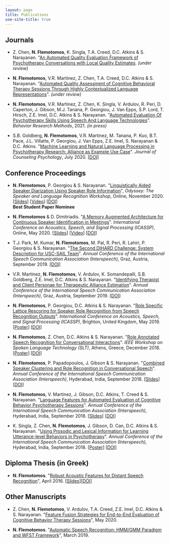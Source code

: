 ```yaml
---
layout: page
title: Publications
use-site-title: true
---
```


## Journals
* Z. Chen, __N. Flemotomos__, K. Singla, T.A. Creed, D.C. Atkins & S. Narayanan. "[An Automated Quality Evaluation Framework of Psychotherapy Conversations with Local Quality Estimates](https://arxiv.org/pdf/2106.07922.pdf). *(under review)*

* __N. Flemotomos__, V.R. Martinez, Z. Chen, T.A. Creed, D.C. Atkins & S. Narayanan. "[Automated Quality Assessment of Cognitive Behavioral Therapy Sessions Through Highly Contextualized Language Representations](https://arxiv.org/pdf/2102.11573.pdf)". *(under review)*

<!-- * C.S. Soma, B. Wampold, __N. Flemotomos__, R. Peri, S. Narayanan, D.C. Atkins & Z.E. Imel. "The Silent Treatment?: Changes in patient emotional expression after silence". *(submitted)*
-->

* __N. Flemotomos__, V.R. Martinez, Z. Chen, K. Singla, V. Ardulov, R. Peri, D. Caperton, J. Gibson, M.J. Tanana, P. Georgiou, J. Van Epps, S.P. Lord, T. Hirsch, Z.E. Imel, D.C. Atkins & S. Narayanan. "[Automated Evaluation Of Psychotherapy Skills Using Speech And Language Technologies](https://arxiv.org/pdf/2102.11265.pdf)". *Behavior Research Methods*, 2021. *(in press)*

* S.B. Goldberg, __N. Flemotomos__, V.R. Martinez, M. Tanana, P. Kuo, B.T. Pace, J.L. Villatte, P. Georgiou, J. Van Epps, Z.E. Imel, S. Narayanan & D.C. Atkins. "[Machine Learning and Natural Language Processing in Psychotherapy Research: Alliance as Example Use Case](/work/papers/2020_JCP_ML_NLP_Alliance.pdf)". *Journal of Counseling Psychology*, July 2020. [[DOI](http://dx.doi.org/10.1037/cou0000382)]

## Conference Proceedings
* __N. Flemotomos__, P. Georgiou & S. Narayanan. "[Linguistically Aided Speaker Diarization Using Speaker Role Information](/work/papers/2020_ODYSSEY_Linguistically_Diarization_Roles.pdf)", *Odyssey: The Speaker and Language Recognition Workshop*, Online, November 2020. [[Slides](/work/presentations/2020_ODYSSEY_Linguistically_Diarization_Roles_pres.pdf)] [[Video](/work/presentations/2020_ODYSSEY_Linguistically_Diarization_Roles_vid.mp4)] [[DOI](http://dx.doi.org/10.21437/Odyssey.2020-17)]  
__Best Student Paper Nominee__

* __N. Flemotomos__ & D. Dimitriadis. "[A Memory Augmented Architecture for Continuous Speaker Identification in Meetings](/work/papers/2020_ICASSP_RMC_MSR.pdf)". *International Conference on Acoustics, Speech, and Signal Processing (ICASSP)*, Online, May 2020. [[Slides](/work/presentations/2020_ICASSP_RMC_MSR_pres.pdf)] [[Video](/work/presentations/2020_ICASSP_RMC_MSR_vid.mp4)] [[DOI](http://dx.doi.org/10.1109/ICASSP40776.2020.9053152)]

* T.J. Park, M. Kumar, __N. Flemotomos__, M. Pal, R. Peri, R. Lahiri, P. Georgiou & S. Narayanan. "[The Second DIHARD Challenge: System Description for USC-SAIL Team](/work/papers/2019_IS_DIHARD.pdf)". *Annual Conference of the International Speech Communication Association (Interspeech)*, Graz, Austria, September 2019. [[DOI](http://dx.doi.org/10.21437/Interspeech.2019-1903)]

* V.R. Martinez, __N. Flemotomos__, V. Ardulov, K. Somandepalli, S.B. Goldberg, Z.E. Imel, D.C. Atkins & S. Narayanan. "[Identifying Therapist and Client Personae for Therapeutic Alliance Estimation](/work/papers/2019_IS_Personae_Alliance.pdf)". *Annual Conference of the International Speech Communication Association (Interspeech)*, Graz, Austria, September 2019. [[DOI](http://dx.doi.org/10.21437/Interspeech.2019-2829)]

* __N. Flemotomos__, P. Georgiou, D.C. Atkins & S. Narayanan. "[Role Specific Lattice Rescoring for Speaker Role Recognition from Speech Recognition Outputs](/work/papers/2019_ICASSP_Role_Specific_ASR.pdf)". *International Conference on Acoustics, Speech, and Signal Processing (ICASSP)*, Brighton, United Kingdom, May 2019. [[Poster](/work/presentations/2019_ICASSP_Role_Specific_ASR_poster.pdf)] [[DOI](http://dx.doi.org/10.1109/ICASSP.2019.8683900)]

* __N. Flemotomos__, Z. Chen, D.C. Atkins & S. Narayanan. "[Role Annotated Speech Recognition for Conversational Interactions](/work/papers/2018_SLT_RASR.pdf)". *IEEE Workshop on Spoken Language Technology (SLT)*, Athens, Greece, December 2018.
[[Poster](/work/presentations/2018_SLT_RASR_poster.pdf)] [[DOI](http://dx.doi.org/10.1109/SLT.2018.8639611)]

* __N. Flemotomos__, P. Papadopoulos, J. Gibson & S. Narayanan. "[Combined Speaker Clustering and Role Recognition in Conversational Speech](/work/papers/2018_IS_SpeakerClustering.pdf)". *Annual Conference of the International Speech Communication Association (Interspeech)*, Hyderabad, India, September 2018.
[[Slides](/work/presentations/2018_IS_SpeakerClustering_pres.pdf)] [[DOI](http://dx.doi.org/10.21437/Interspeech.2018-1654)]

* __N. Flemotomos__, V. Martinez, J. Gibson, D.C. Atkins, T. Creed & S. Narayanan. "[Language Features for Automated Evaluation of Cognitive Behavior Psychotherapy Sessions](/work/papers/2018_IS_CBT_lang_features.pdf)". *Annual Conference of the International Speech Communication Association (Interspeech)*, Hyderabad, India, September 2018.
[[Slides](/work/presentations/2018_IS_CBT_lang_features_pres.pdf)] [[DOI](http://dx.doi.org/10.21437/Interspeech.2018-1518)]

* K. Singla, Z. Chen, __N. Flemotomos__, J. Gibson, D. Can, D.C. Atkins & S. Narayanan. "[Using Prosodic and Lexical Information for Learning Utterance-level Behaviors in Psychotherapy](/work/papers/2018_IS_multimodal_MISC.pdf)". *Annual Conference of the International Speech Communication Association (Interspeech)*, Hyderabad, India, September 2018.
[[Poster](/work/presentations/2018_IS_multimodal_MISC_poster.pdf)] [[DOI](http://dx.doi.org/10.21437/Interspeech.2018-2551)]

## Diploma Thesis (in Greek)

* __N. Flemotomos__. "[Robust Acoustic Features for Distant Speech Recognition](/work/thesis/Diploma_Thesis_NF_NTUA.pdf)", April 2016.
[[Slides](/work/presentations/2016_NTUA_thesis_pres.pdf)][[DOI](http://dx.doi.org/10.26240/heal.ntua.12402)]

## Other Manuscripts
* Z. Chen, __N. Flemotomos__, V. Ardulov, T.A. Creed, Z.E. Imel, D.C. Atkins & S. Narayanan. "[Feature Fusion Strategies for End-to-End Evaluation of Cognitive Behavior Therapy Sessions](https://arxiv.org/pdf/2005.07809.pdf)", May 2020.

* __N. Flemotomos__. "[Automatic Speech Recognition: HMM/GMM Paradigm and WFST Framework](/work/thesis/asr_wfst_tutorial_nf.pdf)", March 2019.
